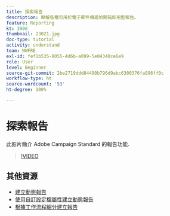 ```yaml
---
title: 探索報告
description: 瞭解各種可用於電子郵件傳遞的開箱即用型報告。
feature: Reporting
kt: 3906
thumbnail: 23021.jpg
doc-type: tutorial
activity: understand
team: WWFRE
exl-id: fef1b535-8055-4d6b-a099-5e04340ce6e9
role: User
level: Beginner
source-git-commit: 2be2719ddd84490b796d9abc6300376fa896ff0c
workflow-type: ht
source-wordcount: '53'
ht-degree: 100%

---
```


# 探索報告

此影片簡介 Adobe Campaign Standard 的報告功能.

>[!VIDEO](https://video.tv.adobe.com/v/23021?quality=12)

## 其他資源

* [建立動態報告](/help/reporting/creating-a-dynamic-report.md)
* [使用自訂設定檔屬性建立動態報告](/help/reporting/custom-profile-attributes-dynamic-reports.md)
* [根據工作流程細分建立報告](/help/reporting/report-on-workflow-segments.md)

